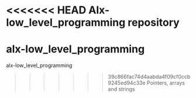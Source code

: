 <<<<<<< HEAD
Alx-low_level_programming repository
=======
# alx-low_level_programming
alx-low_level_programming
>>>>>>> 39c866fac74d4aabda4f09cf0ccb9245ed94c33e
Pointers, arrays and strings
